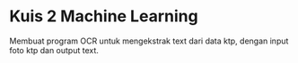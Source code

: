 # Kuis 2 Machine Learning

Membuat program OCR untuk mengekstrak text dari data ktp, dengan input foto ktp dan output text.
